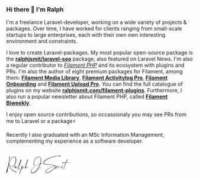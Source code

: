 ### Hi there 👋 I'm Ralph

I'm a freelance Laravel-developer, working on a wide variety of projects & packages. Over time, I have worked for clients ranging from small-scale startups to large enterprises, each with their own own interesting environment and constraints. 

I love to create Laravel-packages. My most popular open-source package is the [**ralphjsmit/laravel-seo**](https://github.com/ralphjsmit/laravel-seo) package, also featured on Laravel News. I'm also a regular contributor to [_Filament PHP_](https://filamentphp.com) and its ecosystem with plugins and PRs. I'm also the author of eight premium packages for Filament, among them: [**Filament Media Library**](https://filamentphp.com/plugins/ralphjsmit-media-library-manager), [**Filament Activitylog Pro**](https://filamentphp.com/plugins/ralphjsmit-activitylog-pro), [**Filament Onboarding**](https://filamentphp.com/plugins/onboarding-manager-pro) and [**Filament Upload Pro**](https://filamentphp.com/plugins/ralphjsmit-upload-pro). You can find the full catalogue of plugins on my website [**ralphjsmit.com/filament-plugins**](ralphjsmit.com/filament-plugins). Furthermore, I also run a popular newsletter about Filament PHP, called [**Filament Biweekly**](https://ralphjsmit.com/filament-biweekly).

I enjoy open source contributions, so occassionaly you may see PRs from me to Laravel or a package⚡️

Recently I also graduated with an MSc Information Management, complementing my experience as a software developer.

<p align="left">
  <br />
  <a href="https://ralphjsmit.com">
    <picture>
      <source srcset="./Signature-White.svg" media="(prefers-color-scheme: dark)">
      <img width="175" src="./Signature-Black.svg" alt="Signature">
    </picture>
  </a>
</p>




<!--
**ralphjsmit/ralphjsmit** is a ✨ _special_ ✨ repository because its `README.md` (this file) appears on your GitHub profile.

Here are some ideas to get you started:

- 🔭 I’m currently working on ...
- 🌱 I’m currently learning ...
- 👯 I’m looking to collaborate on ...
- 🤔 I’m looking for help with ...
- 💬 Ask me about ...
- 📫 How to reach me: ...
- 😄 Pronouns: ...
- ⚡ Fun fact: ...
-->
